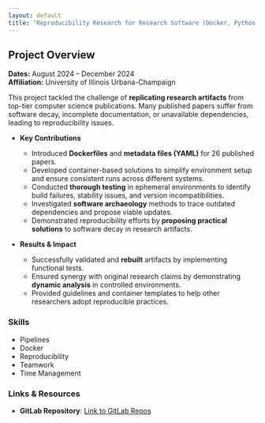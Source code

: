 ```yaml
---
layout: default
title: "Reproducibility Research for Research Software (Docker, Python, YAML)"
---
```


## Project Overview
**Dates:** August 2024 – December 2024  
**Affiliation:** University of Illinois Urbana-Champaign

This project tackled the challenge of **replicating research artifacts** from top-tier computer science publications. Many published papers suffer from software decay, incomplete documentation, or unavailable dependencies, leading to reproducibility issues.

- **Key Contributions**
    - Introduced **Dockerfiles** and **metadata files (YAML)** for 26 published papers.
    - Developed container-based solutions to simplify environment setup and ensure consistent runs across different systems.
    - Conducted **thorough testing** in ephemeral environments to identify build failures, stability issues, and version incompatibilities.
    - Investigated **software archaeology** methods to trace outdated dependencies and propose viable updates.
    - Demonstrated reproducibility efforts by **proposing practical solutions** to software decay in research artifacts.

- **Results & Impact**
    - Successfully validated and **rebuilt** artifacts by implementing functional tests.
    - Ensured synergy with original research claims by demonstrating **dynamic analysis** in controlled environments.
    - Provided guidelines and container templates to help other researchers adopt reproducible practices.

### Skills
- Pipelines
- Docker
- Reproducibility
- Teamwork
- Time Management

### Links & Resources
- **GitLab Repository**: [Link to GitLab Repos](https://gitlab.engr.illinois.edu/yuxuanm4/cs527)  


